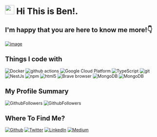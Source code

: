 
<h1><img src="https://emojis.slackmojis.com/emojis/images/1531849430/4246/blob-sunglasses.gif?1531849430" width="30"/> Hi This is Ben!.</h1>


## I'm happy that you are here to know me more!:point_down:
<!--<h3 align="center">
![image](https://user-images.githubusercontent.com/48855903/134536866-9dc48f3b-772b-4e22-ae90-6d95b66ba12f.jpg)
</h3> -->
[![image](https://user-images.githubusercontent.com/48855903/134536866-9dc48f3b-772b-4e22-ae90-6d95b66ba12f.jpg)](https://github.com/bihnix?tab=repositories)

## Things I code with
<P>
  <img alt="Docker" src="https://img.shields.io/badge/-Docker-46a2f1?style=flat-square&logo=docker&logoColor=white" />
  <img alt="github actions" src="https://img.shields.io/badge/-Github_Actions-2088FF?style=flat-square&logo=github-actions&logoColor=white" />
  <img alt="Google Cloud Platform" src="https://img.shields.io/badge/-Google_Cloud_Platform-1a73e8?style=flat-square&logo=google-cloud&logoColor=white" />
  <img alt="TypeScript" src="https://img.shields.io/badge/-TypeScript-007ACC?style=flat-square&logo=typescript&logoColor=white" />
  <img alt="git" src="https://img.shields.io/badge/-Git-F05032?style=flat-square&logo=git&logoColor=white" />
  <img alt="NestJs" src="https://img.shields.io/badge/-NestJs-ea2845?style=flat-square&logo=nestjs&logoColor=white" />
  <img alt="npm" src="https://img.shields.io/badge/-NPM-CB3837?style=flat-square&logo=npm&logoColor=white" />
  <img alt="html5" src="https://img.shields.io/badge/-HTML5-E34F26?style=flat-square&logo=html5&logoColor=white" />
  <img alt="Brave browser" src="https://img.shields.io/badge/-Brave_Browser-FB542B?style=flat-square&logo=brave&logoColor=white" />
  <img alt="MongoDB" src="https://img.shields.io/badge/-MongoDB-13aa52?style=flat-square&logo=mongodb&logoColor=white" />
  <img alt="MongoDB" src="https://img.shields.io/static/v1?label=<LABEL>&message=<MESSAGE>&color=white" />
</P>

## My Profile Summary
<P>
  <img alt="GithubFollowers" src="https://img.shields.io/github/followers/bihnix?style=social" />
  <img alt="GithubFollowers" src="https://img.shields.io/github/stars/bihnix?style=social" />
  
  
</P>

## Where To Find Me?
<p><a href="https://github.com/Bihnix" target="_blank"><img alt="Github" src="https://img.shields.io/badge/GitHub-%2312100E.svg?&style=for-the-badge&logo=Github&logoColor=white" /></a> <a href="https://twitter.com/BehnamEbrahimi" target="_blank"><img alt="Twitter" src="https://img.shields.io/badge/twitter-%231DA1F2.svg?&style=for-the-badge&logo=twitter&logoColor=white" /></a> <a href="https://www.linkedin.com/in/behnam-ebrahimi-7b417473/" target="_blank"><img alt="LinkedIn" src="https://img.shields.io/badge/linkedin-%230077B5.svg?&style=for-the-badge&logo=linkedin&logoColor=white" /></a> <a href="https://medium.com/@BehnamEbrahimi" target="_blank"><img alt="Medium" src="https://img.shields.io/badge/medium-%2312100E.svg?&style=for-the-badge&logo=medium&logoColor=white" /></a>
</p>

